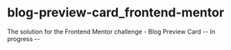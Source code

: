 # blog-preview-card_frontend-mentor
The solution for the Frontend Mentor challenge - Blog Preview Card -- In progress --
